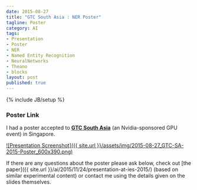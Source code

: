 ```yaml
---
date: 2015-08-27
title: "GTC South Asia : NER Poster"
tagline: Poster
category: AI
tags:
- Presentation
- Poster
- NER
- Named Entity Recognition
- NeuralNetworks
- Theano
- blocks
layout: post
published: true
---
```

{% include JB/setup %}


### Poster Link

I had a poster accepted to <strong><a href="http://redcatlabs.com/2015-08-27_GTC-SA-2015-Poster/" target="_blank">GTC South Asia</a></strong> (an Nvidia-sponsored GPU event) in Singapore.

<a href="http://redcatlabs.com/2015-08-27_GTC-SA-2015-Poster/" target="_blank">
![Presentation Screenshot]({{ site.url }}/assets/img/2015-08-27_GTC-SA-2015-Poster_600x390.png)
</a>

If there are any questions about the poster please ask below, 
check out [the paper]({{ site.url }}/ai/2015/11/24/presentation-at-ies-2015/) (based on similar experimental content)
or contact me using the details given on the slides themselves.


